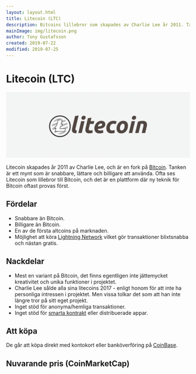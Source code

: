 ```yaml
---
layout: layout.html
title: Litecoin (LTC)
description: Bitcoins lillebror som skapades av Charlie Lee år 2011. Tanken är en snabbare, lättare och billigare valuta än BTC.
mainImage: img/litecoin.png
author: Tony Gustafsson
created: 2019-07-22
modified: 2019-07-25
---
```


# Litecoin (LTC)

![Litecoin](../img/litecoin.png 'Litecoin')

Litecoin skapades år 2011 av Charlie Lee, och är en fork på [Bitcoin](/kryptovalutor/bitcoin.html). Tanken är ett mynt som är snabbare, lättare och billigare att använda. Ofta ses Litecoin som lillebror till Bitcoin, och det är en plattform där ny teknik för Bitcoin oftast provas först.

## Fördelar

-   Snabbare än Bitcoin.
-   Billigare än Bitcoin.
-   En av de första altcoins på marknaden.
-   Möjlighet att köra [Lightning Network](/tekniker/lightning-network.html) vilket gör transaktioner blixtsnabba och nästan gratis.

## Nackdelar

-   Mest en variant på Bitcoin, det finns egentligen inte jättemycket kreativitet och unika funktioner i projektet.
-   Charlie Lee sålde alla sina litecoins 2017 - enligt honom för att inte ha personliga intressen i projektet. Men vissa tolkar det som att han inte längre tror på sitt eget projekt.
-   Inget stöd för anonyma/hemliga transaktioner.
-   Inget stöd för [smarta kontrakt](/tekniker/smarta-kontrakt.html) eller distribuerade appar.

## Att köpa

De går att köpa direkt med kontokort eller banköverföring på [CoinBase](https://www.coinbase.com/).

## Nuvarande pris (CoinMarketCap)

<script src="https://widgets.coingecko.com/coingecko-coin-ticker-widget.js"></script>

<coingecko-coin-ticker-widget currency="sek" coin-id="litecoin" locale="en"></coingecko-coin-ticker-widget>

